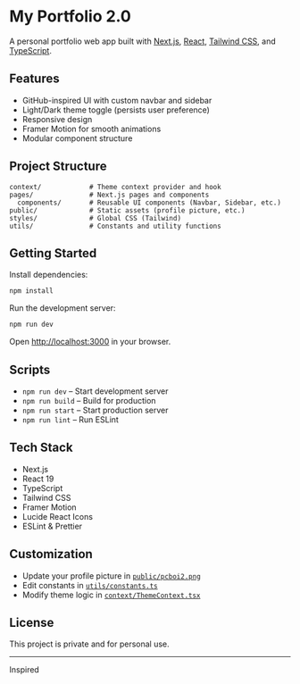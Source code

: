 # My Portfolio 2.0

A personal portfolio web app built with [Next.js](https://nextjs.org), [React](https://react.dev), [Tailwind CSS](https://tailwindcss.com), and [TypeScript](https://www.typescriptlang.org/).

## Features

- GitHub-inspired UI with custom navbar and sidebar
- Light/Dark theme toggle (persists user preference)
- Responsive design
- Framer Motion for smooth animations
- Modular component structure

## Project Structure

```
context/            # Theme context provider and hook
pages/              # Next.js pages and components
  components/       # Reusable UI components (Navbar, Sidebar, etc.)
public/             # Static assets (profile picture, etc.)
styles/             # Global CSS (Tailwind)
utils/              # Constants and utility functions
```

## Getting Started

Install dependencies:

```bash
npm install
```

Run the development server:

```bash
npm run dev
```

Open [http://localhost:3000](http://localhost:3000) in your browser.

## Scripts

- `npm run dev` – Start development server
- `npm run build` – Build for production
- `npm run start` – Start production server
- `npm run lint` – Run ESLint

## Tech Stack

- Next.js
- React 19
- TypeScript
- Tailwind CSS
- Framer Motion
- Lucide React Icons
- ESLint & Prettier

## Customization

- Update your profile picture in [`public/pcboi2.png`](public/pcboi2.png)
- Edit constants in [`utils/constants.ts`](utils/constants.ts)
- Modify theme logic in [`context/ThemeContext.tsx`](context/ThemeContext.tsx)

## License

This project is private and for personal use.

---

Inspired
